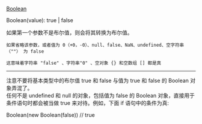 [Boolean](https://developer.mozilla.org/zh-CN/docs/Web/JavaScript/Reference/Global_Objects/Boolean)

Boolean(value): true | false

如果第一个参数不是布尔值，则会将其转换为布尔值。

`如果省略该参数，或者值为 0（+0，-0）、null、false、NaN、undefined、空字符串（""） 为 false`

`这意味着字符串 "false" 、字符串"0" 、空对象 {} 和空数组 [] 都是真`

_____

注意不要将基本类型中的布尔值 true 和 false 与值为 true 和 false 的 Boolean 对象弄混了。  
任何不是 undefined 和 null 的对象，包括值为 false 的 Boolean 对象，直接用于条件语句时都会被当做 true 来对待。例如，下面 if 语句中的条件为真:

Boolean(new Boolean(false)) // true
